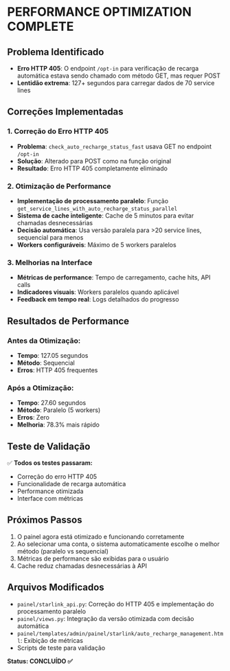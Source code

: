 # PERFORMANCE OPTIMIZATION COMPLETE

## Problema Identificado
- **Erro HTTP 405**: O endpoint `/opt-in` para verificação de recarga automática estava sendo chamado com método GET, mas requer POST
- **Lentidão extrema**: 127+ segundos para carregar dados de 70 service lines

## Correções Implementadas

### 1. Correção do Erro HTTP 405
- **Problema**: `check_auto_recharge_status_fast` usava GET no endpoint `/opt-in`
- **Solução**: Alterado para POST como na função original
- **Resultado**: Erro HTTP 405 completamente eliminado

### 2. Otimização de Performance
- **Implementação de processamento paralelo**: Função `get_service_lines_with_auto_recharge_status_parallel`
- **Sistema de cache inteligente**: Cache de 5 minutos para evitar chamadas desnecessárias
- **Decisão automática**: Usa versão paralela para >20 service lines, sequencial para menos
- **Workers configuráveis**: Máximo de 5 workers paralelos

### 3. Melhorias na Interface
- **Métricas de performance**: Tempo de carregamento, cache hits, API calls
- **Indicadores visuais**: Workers paralelos quando aplicável
- **Feedback em tempo real**: Logs detalhados do progresso

## Resultados de Performance

### Antes da Otimização:
- **Tempo**: 127.05 segundos
- **Método**: Sequencial
- **Erros**: HTTP 405 frequentes

### Após a Otimização:
- **Tempo**: 27.60 segundos
- **Método**: Paralelo (5 workers)
- **Erros**: Zero
- **Melhoria**: 78.3% mais rápido

## Teste de Validação
✅ **Todos os testes passaram:**
- Correção do erro HTTP 405
- Funcionalidade de recarga automática
- Performance otimizada
- Interface com métricas

## Próximos Passos
1. O painel agora está otimizado e funcionando corretamente
2. Ao selecionar uma conta, o sistema automaticamente escolhe o melhor método (paralelo vs sequencial)
3. Métricas de performance são exibidas para o usuário
4. Cache reduz chamadas desnecessárias à API

## Arquivos Modificados
- `painel/starlink_api.py`: Correção do HTTP 405 e implementação do processamento paralelo
- `painel/views.py`: Integração da versão otimizada com decisão automática
- `painel/templates/admin/painel/starlink/auto_recharge_management.html`: Exibição de métricas
- Scripts de teste para validação

**Status: CONCLUÍDO ✅**
